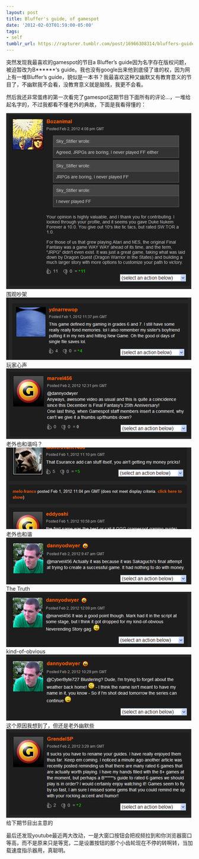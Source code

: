 ```yaml
---
layout: post
title: Bluffer's guide, of gamespot
date: '2012-02-03T01:59:00-05:00'
tags:
- self
tumblr_url: https://rapturer.tumblr.com/post/16966308314/bluffers-guide-of-gamespot
---
```

突然发现我最喜欢的gamespot的节目a Bluffer’s guide因为名字存在版权问题，被迫暂改为B\*\*\*\*\*\*‘s guide。我也没有google出来他到底侵了谁的权，因为网上有一堆Bluffer’s guide，貌似是一本书？我最喜欢这种又幽默又有教育意义的节目了，不幽默我不会看，没教育意义就是脑残，我更不会看。

然后我还非常蛋疼的第一次看完了gamespot这期节目下面所有的评论…，一堆给起名字的，不过我都看不懂老外的典故，下面是我看得懂的：

![](/assets/img/tumblr_lyt1ozpltf1r0cnr9.png)围观吵架 ![](/assets/img/tumblr_lyt1p3twwl1r0cnr9.png)玩家心声 ![](/assets/img/tumblr_lyt245450q1r0cnr9.png)老外也和谐吗？ ![](/assets/img/tumblr_lyt1pbfioz1r0cnr9.png)老外也和谐 ![](/assets/img/tumblr_lyt1plt8zl1r0cnr9.png)The Truth ![](/assets/img/tumblr_lyt1pshrcr1r0cnr9.png)kind-of-obvious ![](/assets/img/tumblr_lyt1py8wg31r0cnr9.png)这个原因我想到了，但还是老外幽默些 ![](/assets/img/tumblr_lyt1omhq7l1r0cnr9.png)给下期节目出主意的

最后还发现youtube最近两大改动，一是大窗口按钮会把视频拉到和你浏览器窗口等高，而不是原来只是等宽，二是设置按钮的那个小齿轮现在不停的转啊转，当加载速度指示器用，真聪明。

